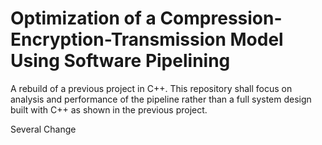 # Optimization of a Compression-Encryption-Transmission Model Using Software Pipelining
A rebuild of a previous project in C++. This repository shall focus on analysis and performance of the pipeline rather than a full system design built with C++ as shown in the previous project.

Several Change